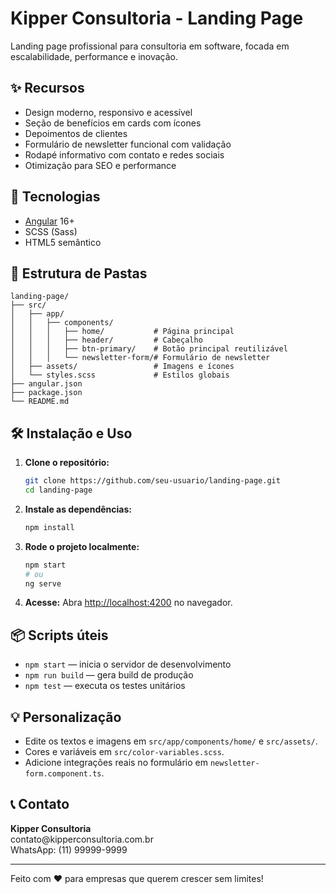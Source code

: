 # Kipper Consultoria - Landing Page

Landing page profissional para consultoria em software, focada em escalabilidade, performance e inovação.

## ✨ Recursos
- Design moderno, responsivo e acessível
- Seção de benefícios em cards com ícones
- Depoimentos de clientes
- Formulário de newsletter funcional com validação
- Rodapé informativo com contato e redes sociais
- Otimização para SEO e performance

## 🚀 Tecnologias
- [Angular](https://angular.io/) 16+
- SCSS (Sass)
- HTML5 semântico

## 📁 Estrutura de Pastas
```
landing-page/
├── src/
│   ├── app/
│   │   ├── components/
│   │   │   ├── home/           # Página principal
│   │   │   ├── header/         # Cabeçalho
│   │   │   ├── btn-primary/    # Botão principal reutilizável
│   │   │   └── newsletter-form/# Formulário de newsletter
│   ├── assets/                 # Imagens e ícones
│   └── styles.scss             # Estilos globais
├── angular.json
├── package.json
└── README.md
```

## 🛠️ Instalação e Uso
1. **Clone o repositório:**
   ```bash
   git clone https://github.com/seu-usuario/landing-page.git
   cd landing-page
   ```
2. **Instale as dependências:**
   ```bash
   npm install
   ```
3. **Rode o projeto localmente:**
   ```bash
   npm start
   # ou
   ng serve
   ```
4. **Acesse:**
   Abra [http://localhost:4200](http://localhost:4200) no navegador.

## 📦 Scripts úteis
- `npm start` — inicia o servidor de desenvolvimento
- `npm run build` — gera build de produção
- `npm test` — executa os testes unitários

## 💡 Personalização
- Edite os textos e imagens em `src/app/components/home/` e `src/assets/`.
- Cores e variáveis em `src/color-variables.scss`.
- Adicione integrações reais no formulário em `newsletter-form.component.ts`.

## 📞 Contato
**Kipper Consultoria**  
contato&#64;kipperconsultoria.com.br  
WhatsApp: (11) 99999-9999

---

Feito com ❤️ para empresas que querem crescer sem limites!
